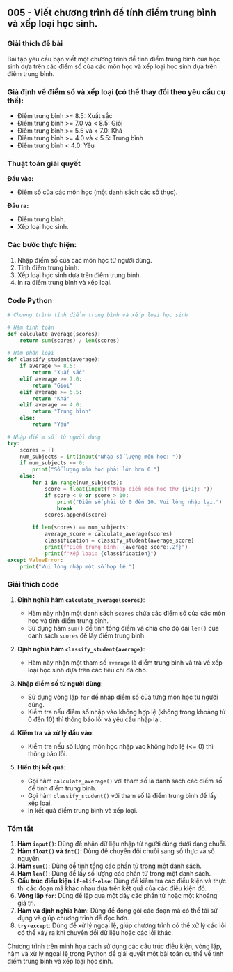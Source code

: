 ## 005 - Viết chương trình để tính điểm trung bình và xếp loại học sinh.

### Giải thích đề bài

Bài tập yêu cầu bạn viết một chương trình để tính điểm trung bình của học sinh dựa trên các điểm số của các môn học và xếp loại học sinh dựa trên điểm trung bình.

### Giả định về điểm số và xếp loại (có thể thay đổi theo yêu cầu cụ thể):

- Điểm trung bình >= 8.5: Xuất sắc
- Điểm trung bình >= 7.0 và < 8.5: Giỏi
- Điểm trung bình >= 5.5 và < 7.0: Khá
- Điểm trung bình >= 4.0 và < 5.5: Trung bình
- Điểm trung bình < 4.0: Yếu

### Thuật toán giải quyết

**Đầu vào:**

- Điểm số của các môn học (một danh sách các số thực).

**Đầu ra:**

- Điểm trung bình.
- Xếp loại học sinh.

### Các bước thực hiện:

1. Nhập điểm số của các môn học từ người dùng.
2. Tính điểm trung bình.
3. Xếp loại học sinh dựa trên điểm trung bình.
4. In ra điểm trung bình và xếp loại.

### Code Python

```python
# Chương trình tính điểm trung bình và xếp loại học sinh

# Hàm tính toán
def calculate_average(scores):
    return sum(scores) / len(scores)

# Hàm phân loại
def classify_student(average):
    if average >= 8.5:
        return "Xuất sắc"
    elif average >= 7.0:
        return "Giỏi"
    elif average >= 5.5:
        return "Khá"
    elif average >= 4.0:
        return "Trung bình"
    else:
        return "Yếu"

# Nhập điểm số từ người dùng
try:
    scores = []
    num_subjects = int(input("Nhập số lượng môn học: "))
    if num_subjects <= 0:
        print("Số lượng môn học phải lớn hơn 0.")
    else:
        for i in range(num_subjects):
            score = float(input(f"Nhập điểm môn học thứ {i+1}: "))
            if score < 0 or score > 10:
                print("Điểm số phải từ 0 đến 10. Vui lòng nhập lại.")
                break
            scores.append(score)

        if len(scores) == num_subjects:
            average_score = calculate_average(scores)
            classification = classify_student(average_score)
            print(f"Điểm trung bình: {average_score:.2f}")
            print(f"Xếp loại: {classification}")
except ValueError:
    print("Vui lòng nhập một số hợp lệ.")
```

### Giải thích code

1. **Định nghĩa hàm `calculate_average(scores)`**:

   - Hàm này nhận một danh sách `scores` chứa các điểm số của các môn học và tính điểm trung bình.
   - Sử dụng hàm `sum()` để tính tổng điểm và chia cho độ dài `len()` của danh sách `scores` để lấy điểm trung bình.

2. **Định nghĩa hàm `classify_student(average)`**:

   - Hàm này nhận một tham số `average` là điểm trung bình và trả về xếp loại học sinh dựa trên các tiêu chí đã cho.

3. **Nhập điểm số từ người dùng**:

   - Sử dụng vòng lặp `for` để nhập điểm số của từng môn học từ người dùng.
   - Kiểm tra nếu điểm số nhập vào không hợp lệ (không trong khoảng từ 0 đến 10) thì thông báo lỗi và yêu cầu nhập lại.

4. **Kiểm tra và xử lý đầu vào**:

   - Kiểm tra nếu số lượng môn học nhập vào không hợp lệ (<= 0) thì thông báo lỗi.

5. **Hiển thị kết quả**:
   - Gọi hàm `calculate_average()` với tham số là danh sách các điểm số để tính điểm trung bình.
   - Gọi hàm `classify_student()` với tham số là điểm trung bình để lấy xếp loại.
   - In kết quả điểm trung bình và xếp loại.

### Tóm tắt

1. **Hàm `input()`**: Dùng để nhận dữ liệu nhập từ người dùng dưới dạng chuỗi.
2. **Hàm `float()` và `int()`**: Dùng để chuyển đổi chuỗi sang số thực và số nguyên.
3. **Hàm `sum()`**: Dùng để tính tổng các phần tử trong một danh sách.
4. **Hàm `len()`**: Dùng để lấy số lượng các phần tử trong một danh sách.
5. **Cấu trúc điều kiện `if-elif-else`**: Dùng để kiểm tra các điều kiện và thực thi các đoạn mã khác nhau dựa trên kết quả của các điều kiện đó.
6. **Vòng lặp `for`**: Dùng để lặp qua một dãy các phần tử hoặc một khoảng giá trị.
7. **Hàm và định nghĩa hàm**: Dùng để đóng gói các đoạn mã có thể tái sử dụng và giúp chương trình dễ đọc hơn.
8. **`try-except`**: Dùng để xử lý ngoại lệ, giúp chương trình có thể xử lý các lỗi có thể xảy ra khi chuyển đổi dữ liệu hoặc các lỗi khác.

Chương trình trên minh họa cách sử dụng các cấu trúc điều kiện, vòng lặp, hàm và xử lý ngoại lệ trong Python để giải quyết một bài toán cụ thể về tính điểm trung bình và xếp loại học sinh.
